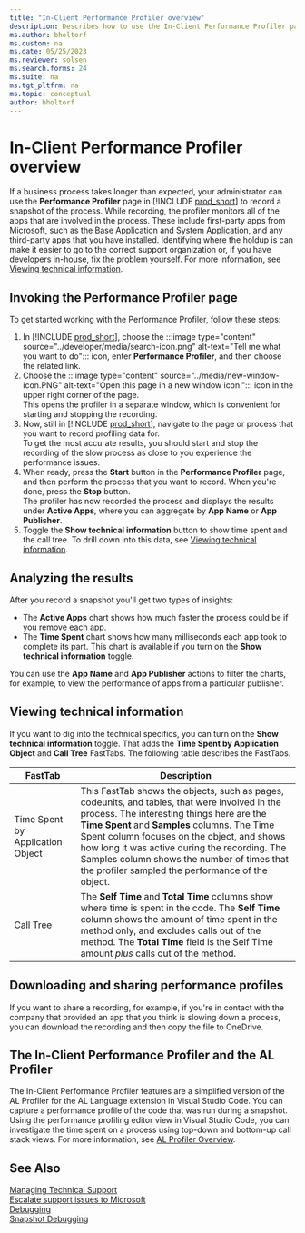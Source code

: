 ```yaml
---
title: "In-Client Performance Profiler overview"
description: Describes how to use the In-Client Performance Profiler page to troubleshoot slow processes.
ms.author: bholtorf
ms.custom: na
ms.date: 05/25/2023
ms.reviewer: solsen
ms.search.forms: 24
ms.suite: na
ms.tgt_pltfrm: na
ms.topic: conceptual
author: bholtorf
---
```


# In-Client Performance Profiler overview

If a business process takes longer than expected, your administrator can use the **Performance Profiler** page in [!INCLUDE [prod_short](../includes/prod_short.md)] to record a snapshot of the process. While recording, the profiler monitors all of the apps that are involved in the process. These include first-party apps from Microsoft, such as the Base Application and System Application, and any third-party apps that you have installed. Identifying where the holdup is can make it easier to go to the correct support organization or, if you have developers in-house, fix the problem yourself. For more information, see [Viewing technical information](performance-profiler-overview.md#viewing-technical-information).

## Invoking the Performance Profiler page

To get started working with the Performance Profiler, follow these steps:

1. In [!INCLUDE [prod_short](../includes/prod_short.md)], choose the :::image type="content" source="../developer/media/search-icon.png" alt-text="Tell me what you want to do"::: icon, enter **Performance Profiler**, and then choose the related link.
1. Choose the :::image type="content" source="../media/new-window-icon.PNG" alt-text="Open this page in a new window icon."::: icon in the upper right corner of the page.  
    This opens the profiler in a separate window, which is convenient for starting and stopping the recording.
3. Now, still in [!INCLUDE [prod_short](../includes/prod_short.md)], navigate to the page or process that you want to record profiling data for.  
    To get the most accurate results, you should start and stop the recording of the slow process as close to you experience the performance issues.
4. When ready, press the **Start** button in the **Performance Profiler** page, and then perform the process that you want to record. When you're done, press the **Stop** button.  
  The profiler has now recorded the process and displays the results under **Active Apps**, where you can aggregate by **App Name** or **App Publisher**.
5. Toggle the **Show technical information** button to show time spent and the call tree. To drill down into this data, see [Viewing technical information](performance-profiler-overview.md#viewing-technical-information).
  
## Analyzing the results

After you record a snapshot you'll get two types of insights:

* The **Active Apps** chart shows how much faster the process could be if you remove each app.
* The **Time Spent** chart shows how many milliseconds each app took to complete its part. This chart is available if you turn on the **Show technical information** toggle. 

You can use the **App Name** and **App Publisher** actions to filter the charts, for example, to view the performance of apps from a particular publisher.

## Viewing technical information

If you want to dig into the technical specifics, you can turn on the **Show technical information** toggle. That adds the **Time Spent by Application Object** and **Call Tree** FastTabs. The following table describes the FastTabs.

|FastTab  |Description  |
|---------|---------|
|Time Spent by Application Object|This FastTab shows the objects, such as pages, codeunits, and tables, that were involved in the process. The interesting things here are the **Time Spent** and **Samples** columns. The Time Spent column focuses on the object, and shows how long it was active during the recording. The Samples column shows the number of times that the profiler sampled the performance of the object.|
|Call Tree|The **Self Time** and **Total Time** columns show where time is spent in the code. The **Self Time** column shows the amount of time spent in the method only, and excludes calls out of the method. The **Total Time** field is the Self Time amount *plus* calls out of the method.|

## Downloading and sharing performance profiles

If you want to share a recording, for example, if you're in contact with the company that provided an app that you think is slowing down a process, you can download the recording and then copy the file to OneDrive.  

## The In-Client Performance Profiler and the AL Profiler

The In-Client Performance Profiler features are a simplified version of the AL Profiler for the AL Language extension in Visual Studio Code. You can capture a performance profile of the code that was run during a snapshot. Using the performance profiling editor view in Visual Studio Code, you can investigate the time spent on a process using top-down and bottom-up call stack views. For more information, see [AL Profiler Overview](/dynamics365/business-central/dev-itpro/developer/devenv-al-profiler-overview).  

## See Also

[Managing Technical Support](/dynamics365/business-central/dev-itpro/administration/manage-technical-support)  
[Escalate support issues to Microsoft](/dynamics365/business-central/dev-itpro/administration/raise-support-case)  
[Debugging](/dynamics365/business-central/dev-itpro/developer/devenv-debugging)  
[Snapshot Debugging](/dynamics365/business-central/dev-itpro/developer/devenv-snapshot-debugging)  
